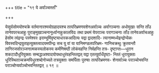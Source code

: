 +++
title = "१९ ये अर्वाञ्चस्ताँ"

+++

येसूर्यसोमयोश्चक्रे वर्तमानारश्मयोग्रहादयश्च तत्परिभ्रमणवशेनअर्वाञ्चः अर्वागञ्चनाः अधोमुखाः सन्ति ताँउ तानेवपरचआहुः पुराङ्मुखाञ्चनानूर्ध्वानाहुःकालविदः तथा प्रथमं येपराञ्चः परागञ्चनाः ताँउ तानेवअर्वाचआहुः हेसोम त्वंइन्द्रः परमेश्वरः इराम्भूमिंवृष्ट्याधारकआदित्यः यद्वा द्वादशादि- त्यानाम्मध्येइन्द्रोप्येकः विवस्वदिन्द्रयुताइत्युक्तत्वादयमपीन्द्रः सच यु वां या यानिमण्डलपरिभ्रम- णानिचक्रथुः क्रुतवन्तौ तानिरजसोरञ्जनात्मकस्यलोकस्य कर्मणिषष्ठी लोकंवहन्ति निर्वहन्ति तत्र- दृष्टान्तः—धुरान शकटादौधुरियुक्ताः सम्बद्धाअश्वादयोयथाधुरंवहन्तितद्वत् यद्वा एतत्पूर्वार्धेदृष्टा- न्तितं धुरायुक्ताः धुरिस्थितञ्चक्रमपिधुरशब्देनोच्यते तत्रयुक्ताः समर्पिताः पुरुषाः तत्परिभ्रमणव- शेनार्वाञ्चः पराञ्चोभवन्ति पराञ्चोप्यर्वाञ्चोभवन्तितद्वत् ॥ १९ ॥